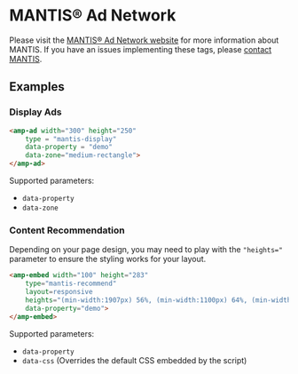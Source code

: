 <!---
Copyright 2016 The AMP HTML Authors. All Rights Reserved.

Licensed under the Apache License, Version 2.0 (the "License");
you may not use this file except in compliance with the License.
You may obtain a copy of the License at

      http://www.apache.org/licenses/LICENSE-2.0

Unless required by applicable law or agreed to in writing, software
distributed under the License is distributed on an "AS-IS" BASIS,
WITHOUT WARRANTIES OR CONDITIONS OF ANY KIND, either express or implied.
See the License for the specific language governing permissions and
limitations under the License.
-->

# MANTIS® Ad Network

Please visit the [MANTIS® Ad Network website](https://www.mantisadnetwork.com) for more information about MANTIS. If you have an issues implementing these tags, please [contact MANTIS](http://www.mantisadnetwork.com/contact/).

## Examples

### Display Ads

```html
<amp-ad width="300" height="250"
    type = "mantis-display"
    data-property = "demo"
    data-zone="medium-rectangle">
</amp-ad>
```

Supported parameters:

- `data-property`
- `data-zone`


### Content Recommendation

Depending on your page design, you may need to play with the `"heights="` parameter to ensure the styling works for your layout.

```html
<amp-embed width="100" height="283"
    type="mantis-recommend"
    layout=responsive
    heights="(min-width:1907px) 56%, (min-width:1100px) 64%, (min-width:780px) 75%, (min-width:480px) 105%, 200%"
    data-property="demo">
</amp-embed>
```

Supported parameters:

- `data-property`
- `data-css` (Overrides the default CSS embedded by the script)
